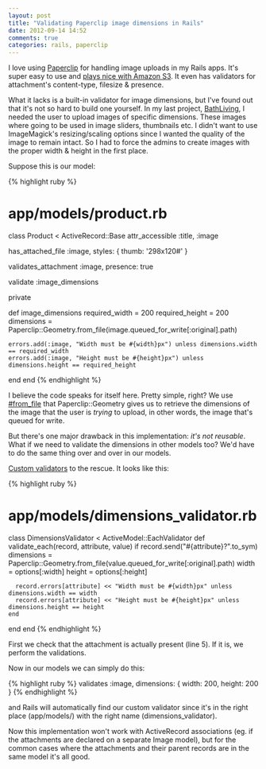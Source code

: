 ```yaml
---
layout: post
title: "Validating Paperclip image dimensions in Rails"
date: 2012-09-14 14:52
comments: true
categories: rails, paperclip
---
```


I love using [Paperclip](http://github.com/thoughtbot/paperclip) for handling image uploads in my Rails apps. It's super easy to use and [plays nice with Amazon S3](https://github.com/thoughtbot/paperclip#storage). It even has validators for attachment's content-type, filesize &amp; presence.

What it lacks is a built-in validator for image dimensions, but I've found out that it's not so hard to build one yourself. In my last project, [BathLiving](http://bathliving.herokuapp.com), I needed the user to upload images of specific dimensions. These images where going to be used in image sliders, thumbnails etc. I didn't want to use ImageMagick's resizing/scaling options since I wanted the quality of the image to remain intact. So I had to force the admins to create images with the proper width &amp; height in the first place.

Suppose this is our model:

{% highlight ruby %}
# app/models/product.rb

class Product < ActiveRecord::Base
  attr_accessible :title, :image

  has_attached_file :image, styles: { thumb: '298x120#' }

  validates_attachment :image, presence: true

  validate :image_dimensions

  private

  def image_dimensions
    required_width  = 200
    required_height = 200
    dimensions = Paperclip::Geometry.from_file(image.queued_for_write[:original].path)

    errors.add(:image, "Width must be #{width}px") unless dimensions.width == required_width
    errors.add(:image, "Height must be #{height}px") unless dimensions.height == required_height
  end
end
{% endhighlight %}

I believe the code speaks for itself here. Pretty simple, right? We use [#from_file](http://rdoc.info/github/thoughtbot/paperclip/Paperclip/Geometry#from_file-class_method) that Paperclip::Geometry gives us to retrieve the dimensions of the image that the user is *trying* to upload, in other words, the image that's queued for write.

But there's one major drawback in this implementation: *it's not reusable*. What if we need to validate the dimensions in other models too? We'd have to do the same thing over and over in our models.

[Custom validators](http://guides.rubyonrails.org/active_record_validations_callbacks.html#custom-validators) to the rescue. It looks like this:

{% highlight ruby %}
# app/models/dimensions_validator.rb

class DimensionsValidator < ActiveModel::EachValidator
  def validate_each(record, attribute, value)
    if record.send("#{attribute}?".to_sym)
      dimensions = Paperclip::Geometry.from_file(value.queued_for_write[:original].path)
      width = options[:width]
      height = options[:height]

      record.errors[attribute] << "Width must be #{width}px" unless dimensions.width == width
      record.errors[attribute] << "Height must be #{height}px" unless dimensions.height == height
    end
  end
end
{% endhighlight %}

First we check that the attachment is actually present (line 5). If it is, we perform the validations.

Now in our models we can simply do this:

{% highlight ruby %}
validates :image, dimensions: { width: 200, height: 200 }
{% endhighlight %}

and Rails will automatically find our custom validator since it's in the right place (app/models/) with the right name (dimensions_validator).

Now this implementation won't work with ActiveRecord associations (eg. if the attachments are declared on a separate Image model), but for the common cases where the attachments and their parent records are in the same model it's all good.
